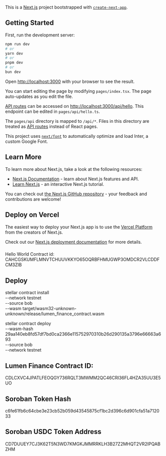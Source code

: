 This is a [Next.js](https://nextjs.org/) project bootstrapped with [`create-next-app`](https://github.com/vercel/next.js/tree/canary/packages/create-next-app).

## Getting Started

First, run the development server:

```bash
npm run dev
# or
yarn dev
# or
pnpm dev
# or
bun dev
```

Open [http://localhost:3000](http://localhost:3000) with your browser to see the result.

You can start editing the page by modifying `pages/index.tsx`. The page auto-updates as you edit the file.

[API routes](https://nextjs.org/docs/api-routes/introduction) can be accessed on [http://localhost:3000/api/hello](http://localhost:3000/api/hello). This endpoint can be edited in `pages/api/hello.ts`.

The `pages/api` directory is mapped to `/api/*`. Files in this directory are treated as [API routes](https://nextjs.org/docs/api-routes/introduction) instead of React pages.

This project uses [`next/font`](https://nextjs.org/docs/basic-features/font-optimization) to automatically optimize and load Inter, a custom Google Font.

## Learn More

To learn more about Next.js, take a look at the following resources:

- [Next.js Documentation](https://nextjs.org/docs) - learn about Next.js features and API.
- [Learn Next.js](https://nextjs.org/learn) - an interactive Next.js tutorial.

You can check out [the Next.js GitHub repository](https://github.com/vercel/next.js/) - your feedback and contributions are welcome!

## Deploy on Vercel

The easiest way to deploy your Next.js app is to use the [Vercel Platform](https://vercel.com/new?utm_medium=default-template&filter=next.js&utm_source=create-next-app&utm_campaign=create-next-app-readme) from the creators of Next.js.

Check out our [Next.js deployment documentation](https://nextjs.org/docs/deployment) for more details.


###
Hello World
Contract id: CAHCGSKUMFLMNVTCHUUVKKYO65OQRBFHMUGWP3OMDCR2VLCDDFCM3ZIB

## Deploy

stellar contract install \
  --network testnet \
  --source bob \
  --wasm target/wasm32-unknown-unknown/release/lumen_finance_contract.wasm


stellar contract deploy \
  --wasm-hash 29aa140eb8fd57df7bd0ca2366e115752970310b26d290135a3796e66663a693 \
  --source bob \
  --network testnet

## Lumen Finance Contract ID:
CDLCXVC4JPATLFEOQGY736RQLT3MWMM2QC46CRI36FL4HZA35UU3E5UO

## Soroban Token Hash
c6fe61fb6c64cbe3e23cb52b059d43545875cf1bc2d396c6d901cfa51a712033

## Soroban USDC Token Address
CD7DUUEY7CJ3K62T5N3WD7KMGKJMMRRKLH3B27Z2MHQT2VR2IPQABZHM